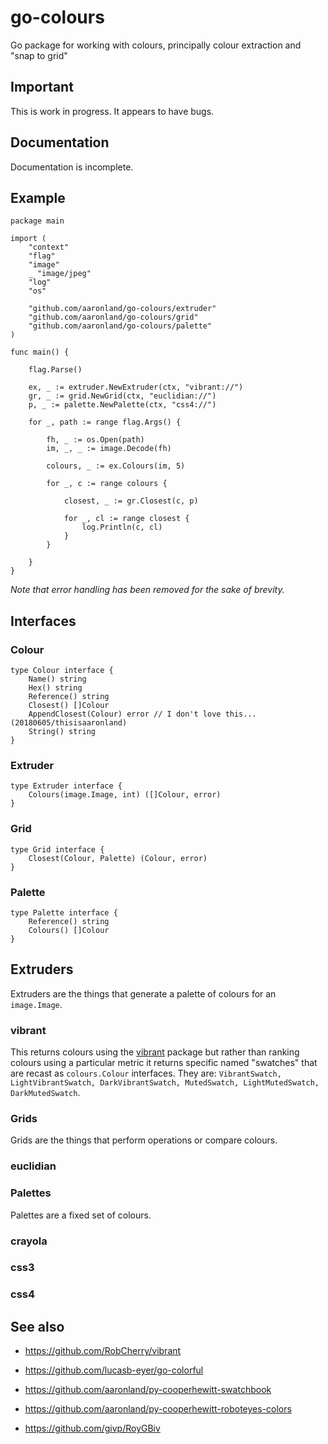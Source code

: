 # go-colours

Go package for working with colours, principally colour extraction and "snap to grid"

## Important

This is work in progress. It appears to have bugs.

## Documentation

Documentation is incomplete.

## Example

```
package main

import (
	"context"
	"flag"
	"image"
	_ "image/jpeg"
	"log"
	"os"

	"github.com/aaronland/go-colours/extruder"
	"github.com/aaronland/go-colours/grid"
	"github.com/aaronland/go-colours/palette"
)

func main() {

	flag.Parse()

	ex, _ := extruder.NewExtruder(ctx, "vibrant://")
	gr, _ := grid.NewGrid(ctx, "euclidian://")
	p, _ := palette.NewPalette(ctx, "css4://")

	for _, path := range flag.Args() {

		fh, _ := os.Open(path)
		im, _, _ := image.Decode(fh)

		colours, _ := ex.Colours(im, 5)

		for _, c := range colours {

			closest, _ := gr.Closest(c, p)

			for _, cl := range closest {
				log.Println(c, cl)
			}
		}

	}
}
```

_Note that error handling has been removed for the sake of brevity._

## Interfaces

### Colour

```
type Colour interface {
	Name() string
	Hex() string
	Reference() string
	Closest() []Colour
	AppendClosest(Colour) error // I don't love this... (20180605/thisisaaronland)
	String() string
}
```

### Extruder

```
type Extruder interface {
	Colours(image.Image, int) ([]Colour, error)
}
```

### Grid

```
type Grid interface {
	Closest(Colour, Palette) (Colour, error)
}
```

### Palette

```
type Palette interface {
	Reference() string
	Colours() []Colour
}
```

## Extruders

Extruders are the things that generate a palette of colours for an `image.Image`.

### vibrant

This returns colours using the [vibrant](github.com/RobCherry/vibrant) package but rather than ranking colours using a particular metric it returns specific named "swatches" that are recast as `colours.Colour` interfaces. They are: `VibrantSwatch, LightVibrantSwatch, DarkVibrantSwatch, MutedSwatch, LightMutedSwatch, DarkMutedSwatch`.

### Grids

Grids are the things that perform operations or compare colours.

### euclidian

### Palettes

Palettes are a fixed set of colours.

### crayola

### css3

### css4

## See also

* https://github.com/RobCherry/vibrant
* https://github.com/lucasb-eyer/go-colorful

* https://github.com/aaronland/py-cooperhewitt-swatchbook
* https://github.com/aaronland/py-cooperhewitt-roboteyes-colors
* https://github.com/givp/RoyGBiv
